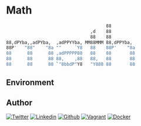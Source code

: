 # Math

```bash
                                      88
                                ,d    88
                                88    88
88,dPYba,,adPYba,  ,adPPYYba, MM88MMM 88,dPPYba,
88P'   "88"    "8a ""     `Y8   88    88P'    "8a
88      88      88 ,adPPPPP88   88    88       88
88      88      88 88,    ,88   88,   88       88
88      88      88 `"8bbdP"Y8   "Y888 88       88
```

## Environment

## Author
<!-- twitter -->
[![Twitter](https://img.shields.io/twitter/follow/ralex_uy?style=social)](https://twitter.com/ralex_uy) <!-- linkedin --> [![Linkedin](https://img.shields.io/badge/LinkedIn-+23K-blue?style=social&logo=linkedin)](https://www.linkedin.com/in/ronald-rivero/) <!-- github --> [![Github](https://img.shields.io/github/followers/ralexrivero?style=social)](https://github.com/ralexrivero/) <!-- vagrant --> [![Vagrant](https://img.shields.io/static/v1?label=&message=Vagrant%20Profile&color=1868F2&logo=vagrant&labelColor=2F333A)](https://app.vagrantup.com/ralexrivero) <!-- docker --> [![Docker](https://img.shields.io/static/v1?label=&message=Docker%20Profile&color=2496ED&logo=Docker&labelColor=2F333A)](https://hub.docker.com/u/ralexrivero)
